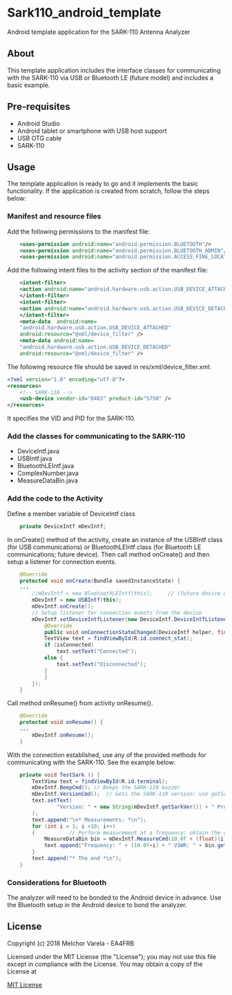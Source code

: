 # Sark110_android_template
Android template application for the SARK-110 Antenna Analyzer

## About
This template application includes the interface classes for communicating with the SARK-110 via USB or Bluetooth LE (future model) and includes a basic example.

## Pre-requisites
- Android Studio
- Android tablet or smartphone with USB host support 
- USB OTG cable
- SARK-110

## Usage
The template application is ready to go and it implements the basic functionality.
If the application is created from scratch, follow the steps below:

### Manifest and resource files
Add the following permissions to the manifest file:

```XML
    <uses-permission android:name="android.permission.BLUETOOTH"/>
    <uses-permission android:name="android.permission.BLUETOOTH_ADMIN"/>
    <uses-permission android:name="android.permission.ACCESS_FINE_LOCATION" />
```

Add the following intent files to the activity section of the manifest file:
```XML
    <intent-filter>
	<action android:name="android.hardware.usb.action.USB_DEVICE_ATTACHED" />
    </intent-filter>
    <intent-filter>
	<action android:name="android.hardware.usb.action.USB_DEVICE_DETACHED" />
    </intent-filter>
    <meta-data  android:name=
	"android.hardware.usb.action.USB_DEVICE_ATTACHED"
	android:resource="@xml/device_filter" />
    <meta-data android:name=
	"android.hardware.usb.action.USB_DEVICE_DETACHED"
	android:resource="@xml/device_filter" />
```
The following resource file should be saved in res/xml/device_filter.xml:
```XML
<?xml version="1.0" encoding="utf-8"?>
<resources>
    <!-- SARK-110 -->
    <usb-device vendor-id="0483" product-id="5750" />
</resources>
```
It specifies the VID and PID for the SARK-110.

### Add the classes for communicating to the SARK-110

- DeviceIntf.java
- USBIntf.java
- BluetoothLEIntf.java
- ComplexNumber.java
- MeasureDataBin.java

### Add the code to the Activity 
Define a member variable of DeviceIntf class
```Java
    private DeviceIntf mDevIntf;
```

In onCreate() method of the activity, create an instance of the USBIntf class (for USB communications) or BluetoothLEIntf class (for Bluetooth LE communications; future device).
Then call method onCreate() and then setup a listener for connection events.
```Java
    @Override
    protected void onCreate(Bundle savedInstanceState) {
	...
        //mDevIntf = new BluetoothLEIntf(this);     // (future device with LE support)
        mDevIntf = new USBIntf(this);
		mDevIntf.onCreate();
		// Setup listener for connection events from the device
		mDevIntf.setDeviceIntfListener(new DeviceIntf.DeviceIntfListener() {
			@Override
			public void onConnectionStateChanged(DeviceIntf helper, final boolean isConnected) {
			TextView text = findViewById(R.id.connect_stat);
			if (isConnected)
				text.setText("Connected");
			else {
				text.setText("Disconnected");
			}
			}
        });
    }
```
Call method onResume() from activity onResume().
```Java
    @Override
    protected void onResume() {
	...
        mDevIntf.onResume();
    }
```

With the connection established, use any of the provided methods for communicating with the SARK-110. See the example below: 
```Java
    private void TestSark () {
        TextView text = findViewById(R.id.terminal);
        mDevIntf.BeepCmd();	// Beeps the SARK-110 buzzer
        mDevIntf.VersionCmd();	// Gets the SARK-110 version: use getSarkVer() and getProtocolVer()
        text.setText(
                "Version: " + new String(mDevIntf.getSarkVer()) + " Protocol: "  + String.valueOf(mDevIntf.getProtocolVer()) + "\n"
        );
        text.append("\n* Measurements: *\n");
        for (int i = 1; i <10; i++)
        {			// Perform measurement at a frequency; obtain the different parameters using MeasureDataBin class methods
            MeasureDataBin bin = mDevIntf.MeasureCmd(10.0f + (float)(i));
            text.append("Frequency: " + (10.0f+i) + " VSWR: " + bin.getVswr() + " Rs:" + bin.getRs() + " Xs: " + bin.getXs() + "\n");
        }
        text.append("* The end *\n");
    }
```

### Considerations for Bluetooth
The analyzer will need to be bonded to the Android device in advance. Use the Bluetooth setup in the Android device to bond the analyzer.

## License
Copyright (c) 2018 Melchor Varela - EA4FRB

Licensed under the MIT License (the "License");
you may not use this file except in compliance with the License.
You may obtain a copy of the License at

[MIT License](https://opensource.org/licenses/MIT)
	